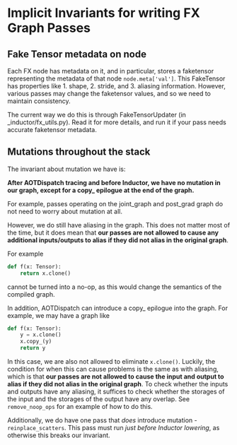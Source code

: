 # Implicit Invariants for writing FX Graph Passes
## Fake Tensor metadata on node
Each FX node has metadata on it, and in particular, stores a faketensor representing the metadata of that node `node.meta['val']`. This FakeTensor has properties like 1. shape, 2. stride, and 3. aliasing information. However, various passes may change the faketensor values, and so we need to maintain consistency.

The current way we do this is through FakeTensorUpdater (in _inductor/fx_utils.py). Read it for more details, and run it if your pass needs accurate faketensor metadata.

## Mutations throughout the stack
The invariant about mutation we have is:

**After AOTDispatch tracing and before Inductor, we have no mutation in our graph, except for a copy_ epilogue at the end of the graph.**

For example, passes operating on the joint_graph and post_grad graph do not need to worry about mutation at all.

However, we do still have aliasing in the graph. This does not matter most of the time, but it does mean that **our passes are not allowed to cause any additional inputs/outputs to alias if they did not alias in the original graph**.

For example
```python
def f(x: Tensor):
    return x.clone()
```
cannot be turned into a no-op, as this would change the semantics of the compiled graph.

In addition, AOTDispatch can introduce a copy_ epilogue into the graph. For example, we may have a graph like
```python
def f(x: Tensor):
    y = x.clone()
    x.copy_(y)
    return y
```
In this case, we are also not allowed to eliminate `x.clone()`. Luckily, the
condition for when this can cause problems is the same as with aliasing,
which is that **our passes are not allowed to cause the input and output to
alias if they did not alias in the original graph**. To check whether the
inputs and outputs have any aliasing, it suffices to check whether the
storages of the input and the storages of the output have any overlap. See
`remove_noop_ops` for an example of how to do this.

Additionally, we do have one pass that *does* introduce mutation - `reinplace_scatters`. This pass must run *just before Inductor lowering*, as otherwise this breaks our invariant.
